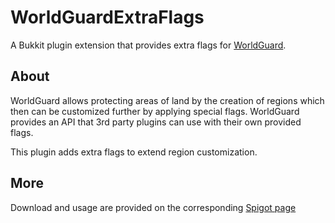 # WorldGuardExtraFlags

A Bukkit plugin extension that provides extra flags for [WorldGuard](https://github.com/EngineHub/WorldGuard).

## About
WorldGuard allows protecting areas of land by the creation of regions which then can be customized further by applying special flags. WorldGuard provides an API that 3rd party plugins can use with their own provided flags.

This plugin adds extra flags to extend region customization.

## More
Download and usage are provided on the corresponding [Spigot page](https://www.spigotmc.org/resources/worldguard-extra-flags.4823/)
